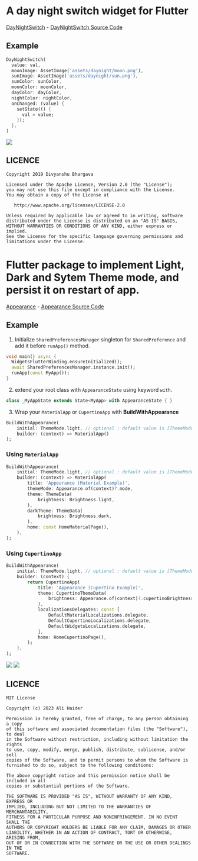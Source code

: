# A day night switch widget for Flutter

[DayNightSwitch](https://pub.dev/packages/day_night_switch/) -
[DayNightSwitch Source Code](https://github.com/divyanshub024/day_night_switch)

## Example

```dart
DayNightSwitch(
  value: val,
  moonImage: AssetImage('assets/daynight/moon.png'),
  sunImage: AssetImage('assets/daynight/sun.png'),
  sunColor: sunColor,
  moonColor: moonColor,
  dayColor: dayColor,
  nightColor: nightColor,
  onChanged: (value) {
    setState(() {
      val = value;
    });
  },
)
```

![](https://github.com/hoathienvu8x/Flutter-Demos/blob/master/images/day_night_switch.gif?raw=true)

## LICENCE

```
Copyright 2019 Divyanshu Bhargava

Licensed under the Apache License, Version 2.0 (the "License");
you may not use this file except in compliance with the License.
You may obtain a copy of the License at

   http://www.apache.org/licenses/LICENSE-2.0

Unless required by applicable law or agreed to in writing, software
distributed under the License is distributed on an "AS IS" BASIS,
WITHOUT WARRANTIES OR CONDITIONS OF ANY KIND, either express or implied.
See the License for the specific language governing permissions and
limitations under the License.
```

# Flutter package to implement Light, Dark and Sytem Theme mode, and persist it on restart of app.

[Appearance](https://pub.dev/packages/appearance) -
[Appearance Source Code](https://github.com/alihaider78222/appearance)

## Example

1. Initialize `SharedPreferencesManager` singleton for `SharedPreference` and add it before `runApp()` method.

```dart
void main() async {
  WidgetsFlutterBinding.ensureInitialized();
  await SharedPreferencesManager.instance.init();
  runApp(const MyApp());
}
```

2. extend your root class with `AppearanceState` using keyword `with`.

```dart
class _MyAppState extends State<MyApp> with AppearanceState { }
```

3. Wrap your `MaterialApp` or `CupertinoApp` with  **BuildWithAppearance**

```dart
BuildWithAppearance(
    initial: ThemeMode.light, // optional : default value is [ThemeMode.system]
    builder: (context) => MaterialApp()
);
```

### Using `MaterialApp`

```dart
BuildWithAppearance(
    initial: ThemeMode.light, // optional : default value is [ThemeMode.system]
    builder: (context) => MaterialApp(
        title: 'Appearance (Material Example)',
        themeMode: Appearance.of(context)?.mode,
        theme: ThemeData(
            brightness: Brightness.light,
        ),
        darkTheme: ThemeData(
            brightness: Brightness.dark,
        ),
        home: const HomeMaterialPage(),
    ),
);
```

### Using `CupertinoApp`

```dart
BuildWithAppearance(
    initial: ThemeMode.light, // optional : default value is [ThemeMode.system]
    builder: (context) {
        return CupertinoApp(
            title: 'Appearance (Cupertino Example)',
            theme: CupertinoThemeData(
                brightness: Appearance.of(context)?.cupertinoBrightness!,
            ),
            localizationsDelegates: const [
                DefaultMaterialLocalizations.delegate,
                DefaultCupertinoLocalizations.delegate,
                DefaultWidgetsLocalizations.delegate,
            ],
            home: HomeCupertinoPage(),
        );
    },
);
```

![](https://github.com/hoathienvu8x/Flutter-Demos/blob/master/images/demo_1.gif?raw=true)
![](https://github.com/hoathienvu8x/Flutter-Demos/blob/master/images/demo_2.gif?raw=true)

## LICENCE

```
MIT License

Copyright (c) 2023 Ali Haider

Permission is hereby granted, free of charge, to any person obtaining a copy
of this software and associated documentation files (the "Software"), to deal
in the Software without restriction, including without limitation the rights
to use, copy, modify, merge, publish, distribute, sublicense, and/or sell
copies of the Software, and to permit persons to whom the Software is
furnished to do so, subject to the following conditions:

The above copyright notice and this permission notice shall be included in all
copies or substantial portions of the Software.

THE SOFTWARE IS PROVIDED "AS IS", WITHOUT WARRANTY OF ANY KIND, EXPRESS OR
IMPLIED, INCLUDING BUT NOT LIMITED TO THE WARRANTIES OF MERCHANTABILITY,
FITNESS FOR A PARTICULAR PURPOSE AND NONINFRINGEMENT. IN NO EVENT SHALL THE
AUTHORS OR COPYRIGHT HOLDERS BE LIABLE FOR ANY CLAIM, DAMAGES OR OTHER
LIABILITY, WHETHER IN AN ACTION OF CONTRACT, TORT OR OTHERWISE, ARISING FROM,
OUT OF OR IN CONNECTION WITH THE SOFTWARE OR THE USE OR OTHER DEALINGS IN THE
SOFTWARE.
```
